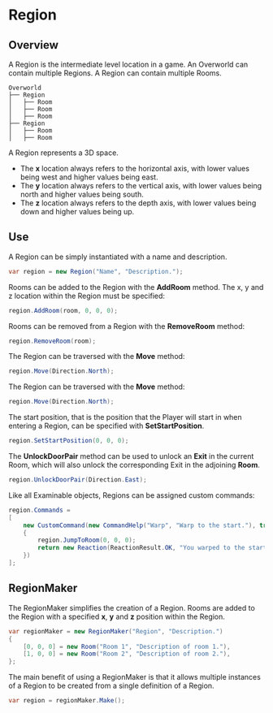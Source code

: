 ﻿# Region

## Overview

A Region is the intermediate level location in a game. An Overworld can contain multiple Regions. A Region can contain multiple Rooms.

```
Overworld
├── Region
│   ├── Room
│   ├── Room
│   ├── Room
├── Region
│   ├── Room
│   ├── Room
```

A Region represents a 3D space. 
* The **x** location always refers to the horizontal axis, with lower values being west and higher values being east.
* The **y** location always refers to the vertical axis, with lower values being north and higher values being south.
* The **z** location always refers to the depth axis, with lower values being down and higher values being up.

## Use

A Region can be simply instantiated with a name and description.

```csharp
var region = new Region("Name", "Description.");
```

Rooms can be added to the Region with the **AddRoom** method. The x, y and z location within the Region must be specified:

```csharp
region.AddRoom(room, 0, 0, 0);
```

Rooms can be removed from a Region with the **RemoveRoom** method:

```csharp
region.RemoveRoom(room);
```

The Region can be traversed with the **Move** method:

```csharp
region.Move(Direction.North);
```

The Region can be traversed with the **Move** method:

```csharp
region.Move(Direction.North);
```

The start position, that is the position that the Player will start in when entering a Region, can be specified with **SetStartPosition**.

```csharp
region.SetStartPosition(0, 0, 0);
```

The **UnlockDoorPair** method can be used to unlock an **Exit** in the current Room, which will also unlock the corresponding Exit in the adjoining **Room**.
```csharp
region.UnlockDoorPair(Direction.East);
```

Like all Examinable objects, Regions can be assigned custom commands:

```csharp
region.Commands =
[
    new CustomCommand(new CommandHelp("Warp", "Warp to the start."), true, (game, args) =>
    {
        region.JumpToRoom(0, 0, 0);
        return new Reaction(ReactionResult.OK, "You warped to the start.");
    })
];
```

## RegionMaker

The RegionMaker simplifies the creation of a Region. Rooms are added to the Region with a specified **x**, **y** and **z** position within the Region.

```csharp
var regionMaker = new RegionMaker("Region", "Description.")
{
    [0, 0, 0] = new Room("Room 1", "Description of room 1."),
    [1, 0, 0] = new Room("Room 2", "Description of room 2."),
};
```

The main benefit of using a RegionMaker is that it allows multiple instances of a Region to be created from a single definition of a Region.

```csharp
var region = regionMaker.Make();
```






